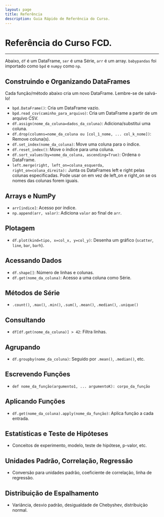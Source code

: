 ```yaml
---
layout: page
title: Referência
description: Guia Rápido de Referência do Curso.
---
```


# Referência do Curso FCD.

---

Abaixo, `df` é um DataFrame, `ser` é uma Série, `arr` é um array. `babypandas` foi importado como `bpd` e `numpy` como `np`.

## Construindo e Organizando DataFrames

Cada função/método abaixo cria um novo DataFrame. Lembre-se de salvá-lo!

- `bpd.DataFrame()`: Cria um DataFrame vazio.
- `bpd.read_csv(caminho_para_arquivo)`: Cria um DataFrame a partir de um arquivo CSV.
- `df.assign(nome_da_coluna=dados_da_coluna)`: Adiciona/substitui uma coluna.
- `df.drop(columns=nome_da_coluna ou [col_1_nome, ... col_k_nome])`: Remove coluna(s).
- `df.set_index(nome_da_coluna)`: Move uma coluna para o índice.
- `df.reset_index()`: Move o índice para uma coluna.
- `df.sort_values(by=nome_da_coluna, ascending=True)`: Ordena o DataFrame.
- `left.merge(right, left_on=coluna_esquerda, right_on=coluna_direita):` Junta os DataFrames left e right pelas colunas especificadas. Pode usar on em vez de left_on e right_on se os nomes das colunas forem iguais.

## Arrays e NumPy

- `arr[indice]`: Acesso por índice.
- `np.append(arr, valor)`: Adiciona `valor` ao final de `arr`.

## Plotagem

- `df.plot(kind=tipo, x=col_x, y=col_y)`: Desenha um gráfico (`scatter`, `line`, `bar`, `barh`).

## Acessando Dados

- `df.shape[]`: Número de linhas e colunas.
- `df.get(nome_da_coluna)`: Acesso a uma coluna como Série.

## Métodos de Série

- `.count()`, `.max()`, `.min()`, `.sum()`, `.mean()`, `.median()`, `.unique()`

## Consultando

- `df[df.get(nome_da_coluna)] > 42`: Filtra linhas.

## Agrupando

- `df.groupby(nome_da_coluna)`: Seguido por `.mean()`, `.median()`, etc.

## Escrevendo Funções

- `def nome_da_função(argumento1, ... argumentoK): corpo_da_função`

## Aplicando Funções

- `df.get(nome_da_coluna).apply(nome_da_função)`: Aplica função a cada entrada.

## Estatísticas e Teste de Hipóteses

- Conceitos de experimento, modelo, teste de hipótese, p-valor, etc.

## Unidades Padrão, Correlação, Regressão

- Conversão para unidades padrão, coeficiente de correlação, linha de regressão.

## Distribuição de Espalhamento

- Variância, desvio padrão, desigualdade de Chebyshev, distribuição normal.
